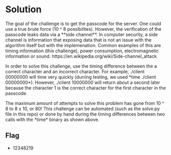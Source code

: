 # Solution 

<p>
The goal of the challenge is to get the passcode for the server. One could use a true brute force (10 ^ 8 possibilites). However, the verification of the passcode leaks data via a **side channel**. In computer security, a side channel is information that exposing data that is not an issue with the algorithm itself but with the implemenation. Common examples of this are timing information (this challenge), power consumption, electromagnetic information or sound. https://en.wikipedia.org/wiki/Side-channel_attack
</p>

<p>
In order to solve this challenge, use the timing difference between the a correct character and an incorrect character. 
For example, ./client 00000000 will time very quickly (durring testing, we used *time ./client 00000000*). However, ./client 10000000 will return about a second later because the character 1 is the correct character for the first character in the passcode.
</p>  

<p>
The maximum amount of attempts to solve this problem has gone from 10 ^ 8 to 8 x 10, or 80! This challenge can be automated (such as the solve.py file in this repo) or done by hand during the timing differences between two calls with the *time* binary as shown above. 
</p>  

## Flag
- 12348219
